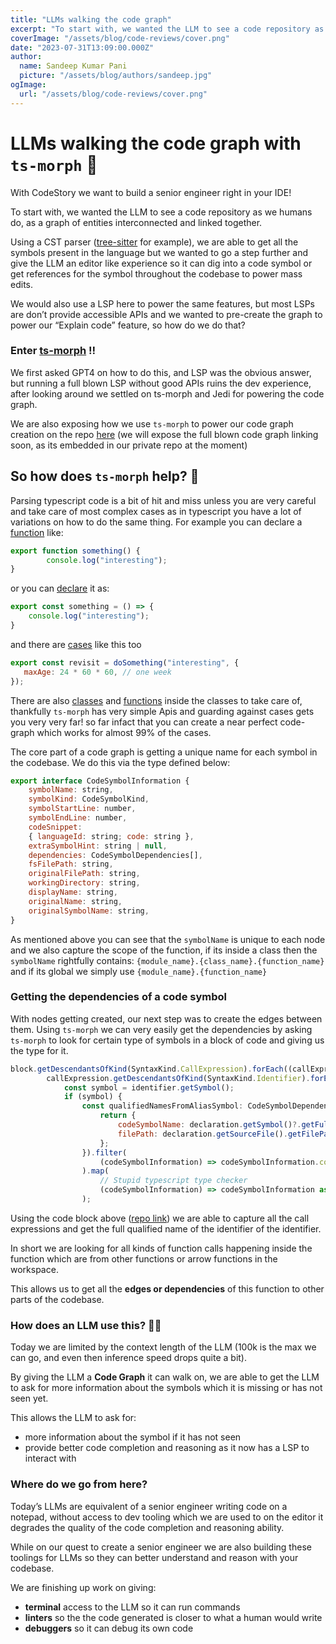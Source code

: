 ```yaml
---
title: "LLMs walking the code graph"
excerpt: "To start with, we wanted the LLM to see a code repository as we humans do, as a graph of entities interconnected and linked together."
coverImage: "/assets/blog/code-reviews/cover.png"
date: "2023-07-31T13:09:00.000Z"
author:
  name: Sandeep Kumar Pani
  picture: "/assets/blog/authors/sandeep.jpg"
ogImage:
  url: "/assets/blog/code-reviews/cover.png"
---
```



# LLMs walking the code graph with `ts-morph` 👣

With CodeStory we want to build a senior engineer right in your IDE!

To start with, we wanted the LLM to see a code repository as we humans do, as a graph of entities interconnected and linked together.

Using a CST parser ([tree-sitter](https://tree-sitter.github.io/tree-sitter/) for example), we are able to get all the symbols present in the language but we wanted to go a step further and give the LLM an editor like experience so it can dig into a code symbol or get references for the symbol throughout the codebase to power mass edits.

We would also use a LSP here to power the same features, but most LSPs are don’t provide accessible APIs and we wanted to pre-create the graph to power our “Explain code” feature, so how do we do that?

### Enter [ts-morph](https://github.com/dsherret/ts-morph) ‼️

We first asked GPT4 on how to do this, and LSP was the obvious answer, but running a full blown LSP without good APIs ruins the dev experience, after looking around we settled on ts-morph and Jedi for powering the code graph.

We are also exposing how we use `ts-morph` to power our code graph creation on the repo [here](https://github.com/codestoryai/typescript_parsing) (we will expose the full blown code graph linking soon, as its embedded in our private repo at the moment)

## So how does `ts-morph` help? 👋

Parsing typescript code is a bit of hit and miss unless you are very careful and take care of most complex cases as in typescript you have a lot of variations on how to do the same thing. For example you can declare a [function](https://github.com/codestoryai/typescript_parsing/blob/main/parseRepo.ts#L134) like:

```jsx
export function something() {
		console.log("interesting");
}
```

or you can [declare](https://github.com/codestoryai/typescript_parsing/blob/main/parseRepo.ts#L195) it as:

```jsx
export const something = () => {
	console.log("interesting");
}
```

and there are [cases](https://github.com/codestoryai/typescript_parsing/blob/main/parseRepo.ts#L488) like this too

```jsx
export const revisit = doSomething("interesting", {
   maxAge: 24 * 60 * 60, // one week
});
```

There are also [classes](https://github.com/codestoryai/typescript_parsing/blob/main/parseRepo.ts#L301) and [functions](https://github.com/codestoryai/typescript_parsing/blob/main/parseRepo.ts#L338-L355) inside the classes to take care of, thankfully `ts-morph` has very simple Apis and guarding against cases gets you very very far! so far infact that you can create a near perfect code-graph which works for almost 99% of the cases.

The core part of a code graph is getting a unique name for each symbol in the codebase. We do this via the type defined below:

```jsx
export interface CodeSymbolInformation {
    symbolName: string,
    symbolKind: CodeSymbolKind,
    symbolStartLine: number,
    symbolEndLine: number,
    codeSnippet:
    { languageId: string; code: string },
    extraSymbolHint: string | null,
    dependencies: CodeSymbolDependencies[],
    fsFilePath: string,
    originalFilePath: string,
    workingDirectory: string,
    displayName: string,
    originalName: string,
    originalSymbolName: string,
} 
```

As mentioned above you can see that the `symbolName` is unique to each node and we also capture the scope of the function, if its inside a class then the `symbolName` rightfully contains: `{module_name}.{class_name}.{function_name}` and if its global we simply use `{module_name}.{function_name}` 

### Getting the dependencies of a code symbol

With nodes getting created, our next step was to create the edges between them. Using `ts-morph` we can very easily get the dependencies by asking `ts-morph` to look for certain type of symbols in a block of code and giving us the type for it.

```jsx
block.getDescendantsOfKind(SyntaxKind.CallExpression).forEach((callExpression) => {
        callExpression.getDescendantsOfKind(SyntaxKind.Identifier).forEach((identifier) => {
            const symbol = identifier.getSymbol();
            if (symbol) {
                const qualifiedNamesFromAliasSymbol: CodeSymbolDependencyWithFileInformation[] | undefined = symbol.getAliasedSymbol()?.getDeclarations().map((declaration) => {
                    return {
                        codeSymbolName: declaration.getSymbol()?.getFullyQualifiedName(),
                        filePath: declaration.getSourceFile().getFilePath(),
                    };
                }).filter(
                    (codeSymbolInformation) => codeSymbolInformation.codeSymbolName !== undefined
                ).map(
                    // Stupid typescript type checker
                    (codeSymbolInformation) => codeSymbolInformation as CodeSymbolDependencyWithFileInformation
                );
```

Using the code block above ([repo link](https://github.com/codestoryai/typescript_parsing/blob/main/parseRepo.ts#L669-L744)) we are able to capture all the call expressions and get the full qualified name of the identifier of the identifier.

In short we are looking for all kinds of function calls happening inside the function which are from other functions or arrow functions in the workspace.

This allows us to get all the **edges or dependencies** of this function to other parts of the codebase.

### How does an LLM use this? 👨‍💻

Today we are limited by the context length of the LLM (100k is the max we can go, and even then inference speed drops quite a bit). 

By giving the LLM a **Code Graph** it can walk on, we are able to get the LLM to ask for more information about the symbols which it is missing or has not seen yet.

This allows the LLM to ask for:

- more information about the symbol if it has not seen
- provide better code completion and reasoning as it now has a LSP to interact with

### Where do we go from here?

Today’s LLMs are equivalent of a senior engineer writing code on a notepad, without access to dev tooling which we are used to on the editor it degrades the quality of the code completion and reasoning ability.

While on our quest to create a senior engineer we are also building these toolings for LLMs so they can better understand and reason with your codebase.

We are finishing up work on giving:

- **terminal** access to the LLM so it can run commands
- **linters** so the the code generated is closer to what a human would write
- **debuggers** so it can debug its own code